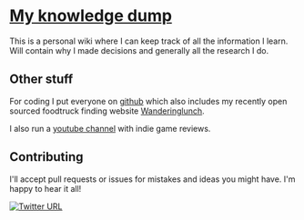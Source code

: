 # [My knowledge dump](https://peppage.gitbook.io/knowledge/)

This is a personal wiki where I can keep track of all the information I learn. Will contain
why I made decisions and generally all the research I do.

## Other stuff

For coding I put everyone on [github](https://github.com/peppage) which also includes my recently open
sourced foodtruck finding website [Wanderinglunch](https://wanderinglunch.com/nyc).

I also run a [youtube channel](https://www.youtube.com/user/peppage) with indie game reviews.

## Contributing

I'll accept pull requests or issues for mistakes and ideas you might have. I'm happy to hear it all!

[![Twitter URL](https://img.shields.io/twitter/url/http/shields.io.svg?style=flat-square)](https://twitter.com/peppage)
